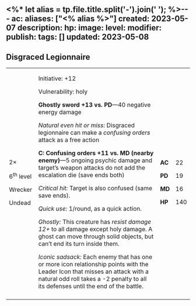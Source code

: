 <%* let alias = tp.file.title.split('-').join(' '); %>---
ac: 
aliases: ["<% alias %>"]
created: 2023-05-07
description: 
hp: 
image: 
level: 
modifier: 
publish: 
tags: []
updated: 2023-05-08
---

## Disgraced Legionnaire

<table>
<colgroup>
<col style="width: 16%" />
<col style="width: 71%" />
<col style="width: 5%" />
<col style="width: 6%" />
</colgroup>
<tbody>
<tr class="odd">
<td><p>2×</p>
<p>6<sup>th</sup> level</p>
<p>Wrecker</p>
<p>Undead</p></td>
<td><p>Initiative: +12</p>
<p>Vulnerability: holy</p>
<p><strong>Ghostly sword +13 vs. PD</strong>—40 negative energy
damage</p>
<p><em>Natural even hit or miss:</em> Disgraced legionnaire can make a
<em>confusing orders</em> attack as a free action</p>
<p><strong>C: Confusing orders +11 vs. MD (nearby enemy)</strong>—5
ongoing psychic damage and target’s weapon attacks do not add the
escalation die (save ends both)</p>
<p><em>Critical hit:</em> Target is also confused (same save ends).</p>
<p><em>Quick use:</em> 1/round, as a quick action.</p>
<p><em>Ghostly:</em> This creature has <em>resist damage 12+</em> to all
damage except holy damage. A ghost can move through solid objects, but
can’t end its turn inside them.</p>
<p><em>Iconic sadsack:</em> Each enemy that has one or more icon
relationship points with the Leader Icon that misses an attack with a
natural odd roll takes a -2 penalty to all its defenses until the end of
the battle.</p></td>
<td><p><strong>AC</strong></p>
<p><strong>PD</strong></p>
<p><strong>MD</strong></p>
<p><strong>HP</strong></p></td>
<td><p>22</p>
<p>19</p>
<p>16</p>
<p>140</p></td>
</tr>
<tr class="even">
<td></td>
<td></td>
<td></td>
<td></td>
</tr>
</tbody>
</table>

